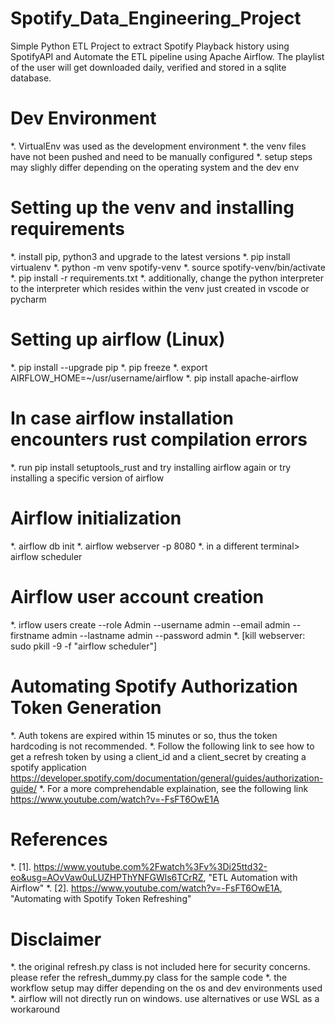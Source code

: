 # Spotify_Data_Engineering_Project
Simple Python ETL Project to extract Spotify Playback history using SpotifyAPI and Automate the ETL pipeline using Apache Airflow. The playlist of the user will get downloaded daily, verified and stored in a sqlite database.

# Dev Environment
*. VirtualEnv was used as the development environment
*. the venv files have not been pushed and need to be manually configured
*. setup steps may slighly differ depending on the operating system and the dev env

# Setting up the venv and installing requirements
*. install pip, python3 and upgrade to the latest versions
*. pip install virtualenv
*. python -m venv spotify-venv
*. source spotify-venv/bin/activate
*. pip install -r requirements.txt
*. additionally, change the python interpreter to the interpreter which resides within the venv just created in vscode or pycharm

# Setting up airflow (Linux)
*. pip install --upgrade pip
*. pip freeze
*. export AIRFLOW_HOME=~/usr/username/airflow
*. pip install apache-airflow

# In case airflow installation encounters rust compilation errors
*. run pip install setuptools_rust and try installing airflow again or try installing a specific version of airflow

# Airflow initialization
*. airflow db init
*. airflow webserver -p 8080
*. in a different terminal> airflow scheduler

# Airflow user account creation
*. irflow users  create --role Admin --username admin --email admin --firstname admin --lastname admin --password admin
*. [kill webserver: sudo pkill -9 -f "airflow scheduler"]

# Automating Spotify Authorization Token Generation
*. Auth tokens are expired within 15 minutes or so, thus the token hardcoding is not recommended.
*. Follow the following link to see how to get a refresh token by using a client_id and a client_secret by creating a spotify application
    https://developer.spotify.com/documentation/general/guides/authorization-guide/
*. For a more comprehendable explaination, see the following link
    https://www.youtube.com/watch?v=-FsFT6OwE1A

# References
*. [1]. https://www.youtube.com%2Fwatch%3Fv%3Di25ttd32-eo&usg=AOvVaw0uLUZHPThYNFGWls6TCrRZ, "ETL Automation with Airflow"
*. [2]. https://www.youtube.com/watch?v=-FsFT6OwE1A, "Automating with Spotify Token Refreshing"

# Disclaimer
*. the original refresh.py class is not included here for security concerns. please refer the refresh_dummy.py class for the sample code
*. the workflow setup may differ depending on the os and dev environments used
*. airflow will not directly run on windows. use alternatives or use WSL as a workaround